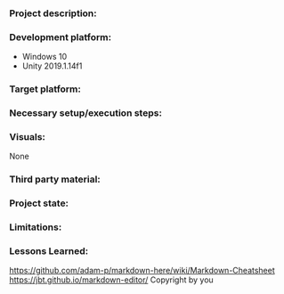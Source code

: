 ### Project description:

### Development platform:
+ Windows 10
+ Unity 2019.1.14f1

### Target platform:

### Necessary setup/execution steps:

### Visuals:
None

### Third party material:
### Project state:
### Limitations:
### Lessons Learned:
https://github.com/adam-p/markdown-here/wiki/Markdown-Cheatsheet
https://jbt.github.io/markdown-editor/
Copyright by you
